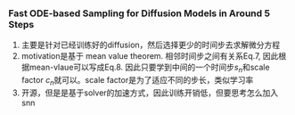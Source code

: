 ### Fast ODE-based Sampling for Diffusion Models in Around 5 Steps
1. 主要是针对已经训练好的diffusion，然后选择更少的时间步去求解微分方程
2. motivation是基于 mean value theorem. 相邻时间步之间有关系Eq.7, 因此根据mean-vlaue可以写成Eq.8. 因此只要学到中间的一个时间步$s_n$和scale factor $c_n$就可以。scale factor是为了适应不同的步长，类似学习率
3. 开源，但是是基于solver的加速方式，因此训练开销低，但要思考怎么加入snn